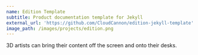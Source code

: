 ```yaml
---
name: Edition Template
subtitle: Product documentation template for Jekyll
external_url: 'https://github.com/CloudCannon/edition-jekyll-template'
image_path: /images/projects/edition.png
---
```



3D artists can bring their content off the screen and onto their desks.

## &nbsp;